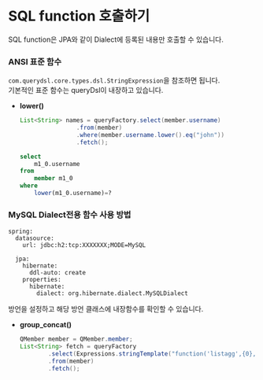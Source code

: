 # SQL function 호출하기  
SQL function은 JPA와 같이 Dialect에 등록된 내용만 호출할 수 있습니다.
### ANSI 표준 함수
`com.querydsl.core.types.dsl.StringExpression`을 참조하면 됩니다.  
기본적인 표준 함수는 queryDsl이 내장하고 있습니다.
+ **lower()**
    ```Java
    List<String> names = queryFactory.select(member.username)
                    .from(member)
                    .where(member.username.lower().eq("john"))
                    .fetch();
    ```
    ```SQL
    select
        m1_0.username 
    from
        member m1_0 
    where
        lower(m1_0.username)=?
    ```
### MySQL Dialect전용 함수 사용 방법
```Yyaml
spring:
  datasource:
    url: jdbc:h2:tcp:XXXXXXX;MODE=MySQL
            
  jpa:
    hibernate:
      ddl-auto: create
    properties:
      hibernate:
        dialect: org.hibernate.dialect.MySQLDialect
```  
방언을 설정하고 해당 방언 클래스에 내장함수를 확인할 수 있습니다.
+ **group_concat()**
  ```Java
  QMember member = QMember.member;
  List<String> fetch = queryFactory
          .select(Expressions.stringTemplate("function('listagg',{0},',')", member.username))
          .from(member)
          .fetch();
  ```  
